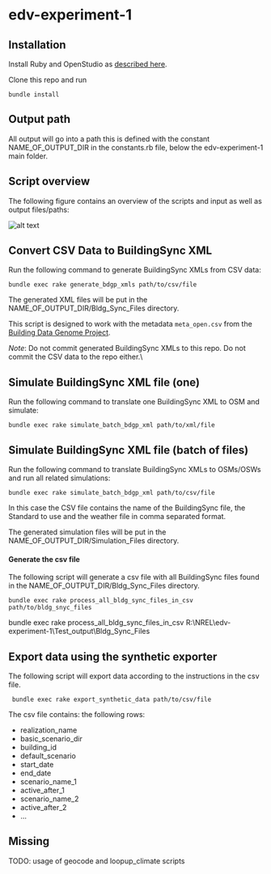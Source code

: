 # edv-experiment-1

## Installation

Install Ruby and OpenStudio as [described here](https://github.com/NREL/openstudio-extension-gem/blob/develop/README.md#installation).

Clone this repo and run

``` bundle install ```

## Output path

All output will go into a path this is defined with the constant NAME_OF_OUTPUT_DIR in the constants.rb file, 
below the edv-experiment-1 main folder. 

## Script overview

The following figure contains an overview of the scripts and input as well as output files/paths:

![alt text](ScriptOverview.PNG)

## Convert CSV Data to BuildingSync XML

Run the following command to generate BuildingSync XMLs from CSV data:

``` bundle exec rake generate_bdgp_xmls path/to/csv/file ```

The generated XML files will be put in the NAME_OF_OUTPUT_DIR/Bldg_Sync_Files directory.

This script is designed to work with the metadata `meta_open.csv` from the [Building Data Genome Project](https://github.com/buds-lab/the-building-data-genome-project/tree/master/data/raw).

*Note*: Do not commit generated BuildingSync XMLs to this repo.  Do not commit the CSV data to the repo either.\

## Simulate BuildingSync XML file (one)
Run the following command to translate one BuildingSync XML to OSM and simulate:

``` bundle exec rake simulate_batch_bdgp_xml path/to/xml/file ```

## Simulate BuildingSync XML file (batch of files)

Run the following command to translate BuildingSync XMLs to OSMs/OSWs and run all related simulations:

``` bundle exec rake simulate_batch_bdgp_xml path/to/csv/file ```

In this case the CSV file contains the name of the BuildingSync file, the Standard to use and the weather file in comma separated format.

The generated simulation files will be put in the NAME_OF_OUTPUT_DIR/Simulation_Files directory.

#### Generate the csv file

The following script will generate a csv file with all BuildingSync files found in the NAME_OF_OUTPUT_DIR/Bldg_Sync_Files directory. 

``` bundle exec rake process_all_bldg_sync_files_in_csv path/to/bldg_snyc_files ```

bundle exec rake process_all_bldg_sync_files_in_csv R:\NREL\edv-experiment-1\Test_output\Bldg_Sync_Files

## Export data using the synthetic exporter

The following script will export data according to the instructions in the csv file. 

``` bundle exec rake export_synthetic_data path/to/csv/file```

The csv file contains: the following rows:
- realization_name
- basic_scenario_dir
- building_id
- default_scenario
- start_date
- end_date
- scenario_name_1
- active_after_1
- scenario_name_2
- active_after_2
- ...

## Missing

TODO: usage of geocode and loopup_climate scripts



